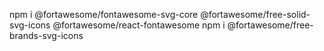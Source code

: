 npm i @fortawesome/fontawesome-svg-core @fortawesome/free-solid-svg-icons @fortawesome/react-fontawesome
npm i @fortawesome/free-brands-svg-icons
